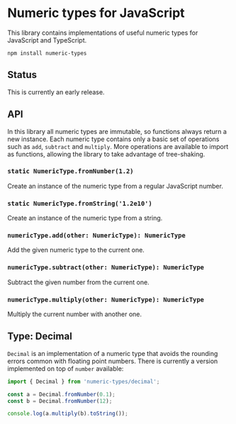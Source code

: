 # Numeric types for JavaScript

This library contains implementations of useful numeric types for JavaScript
and TypeScript.

```
npm install numeric-types
```

## Status

This is currently an early release.

## API

In this library all numeric types are immutable, so functions always return a 
new instance. Each numeric type contains only a basic set of operations such
as `add`, `subtract` and `multiply`. More operations are available to import
as functions, allowing the library to take advantage of tree-shaking.

### `static NumericType.fromNumber(1.2)`

Create an instance of the numeric type from a regular JavaScript number.

### `static NumericType.fromString('1.2e10')`

Create an instance of the numeric type from a string.

### `numericType.add(other: NumericType): NumericType`

Add the given numeric type to the current one.

### `numericType.subtract(other: NumericType): NumericType`

Subtract the given number from the current one.

### `numericType.multiply(other: NumericType): NumericType`

Multiply the current number with another one.

## Type: Decimal

`Decimal` is an implementation of a numeric type that avoids the rounding
errors common with floating point numbers. There is currently a version
implemented on top of `number` available:

```javascript
import { Decimal } from 'numeric-types/decimal';

const a = Decimal.fromNumber(0.1);
const b = Decimal.fromNumber(12);

console.log(a.multiply(b).toString());
```

